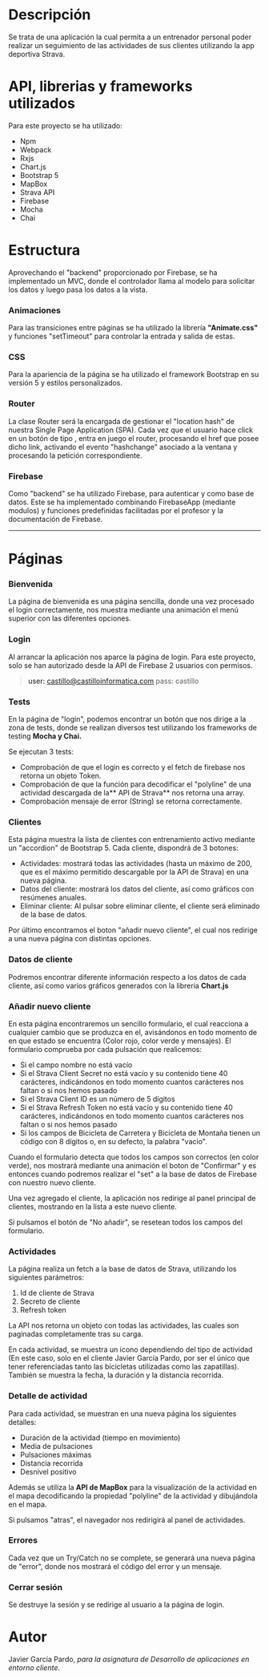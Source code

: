 # Descripción
Se trata de una aplicación la cual permita a un entrenador personal poder realizar un seguimiento de las actividades de sus clientes utilizando la app deportiva Strava.

# API, librerias y frameworks utilizados
Para este proyecto se ha utilizado:
- Npm
- Webpack
- Rxjs
- Chart.js
- Bootstrap 5
- MapBox
- Strava API
- Firebase
- Mocha
- Chai

# Estructura
Aprovechando el "backend" proporcionado por Firebase, se ha implementado un MVC, donde el controlador llama al modelo para solicitar los datos y luego pasa los datos a la vista.

### Animaciones
Para las transiciones entre páginas se ha utilizado la librería **"Animate.css"** y funciones "setTimeout" para controlar la entrada y salida de estas.

### CSS
Para la apariencia de la página se ha utilizado el framework Bootstrap en su versión 5 y estilos personalizados.

### Router
La clase Router será la encargada de gestionar el "location hash" de nuestra Single Page Application (SPA). Cada vez que el usuario hace click en un botón de tipo <a>, entra en juego el router, procesando el href que posee dicho link, activando el evento "hashchange" asociado a la ventana y procesando la petición correspondiente.


### Firebase
Como "backend" se ha utilizado Firebase, para autenticar y como base de datos. Este se ha implementado combinando FirebaseApp (mediante modulos) y funciones predefinidas facilitadas por el profesor y la documentación de Firebase.

------------


# Páginas
### Bienvenida
La página de bienvenida es una página sencilla, donde una vez procesado el login correctamente, nos muestra mediante una animación el menú superior con las diferentes opciones.


### Login
Al arrancar la aplicación nos aparce la página de login. Para este proyecto, solo se han autorizado desde la API de Firebase 2 usuarios con permisos.
> user: castillo@castilloinformatica.com
> pass: castillo

### Tests
En la página de "login", podemos encontrar un botón que nos dirige a la zona de tests, donde se realizan diversos test utilizando los frameworks de testing **Mocha y Chai.**

Se ejecutan 3 tests:
-  Comprobación de que el login es correcto y el fetch de firebase nos retorna un objeto Token.
- Comprobación de que la función para decodificar el "polyline" de una actividad descargada de la** API de Strava** nos retorna una array.
- Comprobación mensaje de error (String) se retorna correctamente.


### Clientes
Esta página muestra la lista de clientes con entrenamiento activo mediante un "accordion" de Bootstrap 5.
Cada cliente, dispondrá de 3 botones: 
- Actividades: mostrará todas las actividades (hasta un máximo de 200, que es el máximo permitido descargable por la API de Strava) en una nueva página.
- Datos del cliente: mostrará los datos del cliente, así como gráficos con resúmenes anuales.
- Eliminar cliente: Al pulsar sobre eliminar cliente, el cliente será eliminado de la base de datos.

Por último encontramos el boton "añadir nuevo cliente", el cual nos redirige a una nueva página con distintas opciones.

### Datos de cliente
Podremos encontrar diferente información respecto a los datos de cada cliente, así como varios gráficos generados con la libreria **Chart.js**

### Añadir nuevo cliente
En esta página encontraremos un sencillo formulario, el cual reacciona a cualquier cambio que se produzca en el, avisándonos en todo momento de en que estado se encuentra (Color rojo, color verde y mensajes). El formulario comprueba por cada pulsación que realicemos:
- Si el campo nombre no está vacío
- Si el Strava Client Secret no está vacío y su contenido tiene 40 carácteres, indicándonos en todo momento cuantos carácteres nos faltan o si nos hemos pasado
- Si el Strava Client ID es un número de 5 dígitos
- Si el Strava Refresh Token no está vacío y su contenido tiene 40 carácteres, indicándonos en todo momento cuantos carácteres nos faltan o si nos hemos pasado
- Si los campos de Bicicleta de Carretera y Bicicleta de Montaña tienen un código con 8 dígitos o, en su defecto, la palabra "vacio".

Cuando el formulario detecta que todos los campos son correctos (en color verde), nos mostrará mediante una animación el boton de "Confirmar" y es entonces cuando podremos realizar el "set" a la base de datos de Firebase con nuestro nuevo cliente. 

Una vez agregado el cliente, la aplicación nos redirige al panel principal de clientes, mostrando en la lista a este nuevo cliente.

Si pulsamos el botón de "No añadir", se resetean todos los campos del formulario.

### Actividades
La página realiza un fetch a la base de datos de Strava, utilizando los siguientes parámetros:
1. Id de cliente de Strava
2. Secreto de cliente
3. Refresh token

La API nos retorna un objeto con todas las actividades, las cuales son paginadas completamente tras su carga.

En cada actividad, se muestra un icono dependiendo del tipo de actividad (En este caso, solo en el cliente Javier García Pardo, por ser el único que tener referenciadas tanto las bicicletas utilizadas como las zapatillas).
También se muestra la fecha, la duración y la distancia recorrida.

### Detalle de actividad
Para cada actividad, se muestran en una nueva página los siguientes detalles:
- Duración de la actividad (tiempo en movimiento)
- Media de pulsaciones
- Pulsaciones máximas
- Distancia recorrida
- Desnivel positivo

Además se utiliza la **API de MapBox** para la visualización de la actividad en el mapa decodificando la propiedad "polyline" de la actividad y dibujándola en el mapa.

Si pulsamos "atras", el navegador nos redirigirá al panel de actividades.

### Errores
Cada vez que un Try/Catch no se complete, se generará una nueva página de "error", donde nos mostrará el código del error y un mensaje.
  
### Cerrar sesión
Se destruye la sesión y se redirige al usuario a la página de login.

# Autor
Javier García Pardo, *para la asignatura de Desarrollo de aplicaciones en entorno cliente.*


